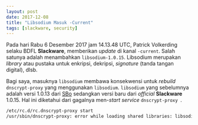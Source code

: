 ```yaml
---
layout: post
date: 2017-12-08
title: "Libsodium Masuk -Current"
tags: [slackware, security]
---
```

Pada hari Rabu 6 Desember 2017 jam 14.13.48 UTC, Patrick Volkerding selaku BDFL **Slackware**, memberikan _update_ di kanal <code>-current</code>. Salah satunya adalah menambahkan <code>libsodium-1.0.15</code>. Libsodium merupakan _library_ atau pustaka untuk enkripsi, dekripsi, _signature_ (tanda tangan digital), dlsb.

Bagi saya, masuknya <code>libsodium</code> membawa konsekwensi untuk _rebuild_ <code>dnscrypt-proxy</code> yang menggunakan <code>libsodium</code>. <code>libsodium</code> yang sebelumnya adalah versi 1.0.13 dari [SBo](http://slackbuilds.org/repository/14.2/libraries/libsodium/) sedangkan versi baru dari _official_ **Slackware** 1.0.15. Hal ini diketahui dari gagalnya men-_start service_ <code>dnscrypt-proxy </code>.

```bash
/etc/rc.d/rc.dnscrypt-proxy start
/usr/sbin/dnscrypt-proxy: error while loading shared libraries: libsodium.so.18: cannot open shared object file: No such file or directory
```
